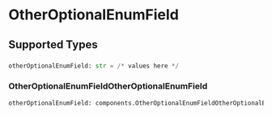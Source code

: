 # OtherOptionalEnumField


## Supported Types

### 

```python
otherOptionalEnumField: str = /* values here */
```

### OtherOptionalEnumFieldOtherOptionalEnumField

```python
otherOptionalEnumField: components.OtherOptionalEnumFieldOtherOptionalEnumField = /* values here */
```

